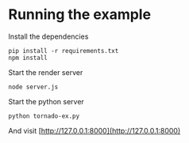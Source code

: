 Running the example
===================

Install the dependencies

```
pip install -r requirements.txt
npm install
```

Start the render server

```
node server.js
```

Start the python server

```
python tornado-ex.py
```

And visit [http://127.0.0.1:8000](http://127.0.0.1:8000)
